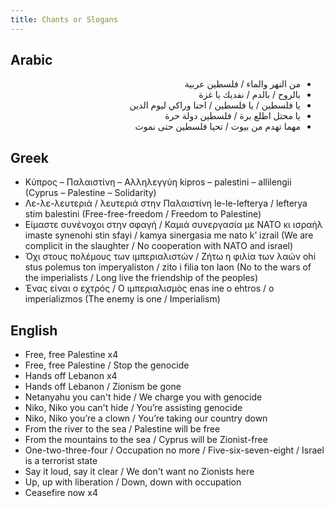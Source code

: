 ```yaml
---
title: Chants or Slogans
---
```


## Arabic

<div dir='rtl' lang="ar">

- من النهر والماء / فلسطين عربية
- بالروح / بالدم / نفديك يا غزة
- يا فلسطين / يا فلسطين / احنا وراكي ليوم الدين
- يا محتل اطلع برة / فلسطين دولة حرة
- مهما تهدم من بيوت / تحيا فلسطين حتى نموت

</div>

## Greek

<div lang="el">

- Κύπρος – Παλαιστίνη – Αλληλεγγύη kipros – palestini – allilengii (Cyprus – Palestine – Solidarity)
- Λε-λε-λευτεριά / λευτεριά στην Παλαιστίνη le-le-lefterya / lefterya stim balestini (Free-free-freedom / Freedom to Palestine)
- Είμαστε συνένοχοι στην σφαγή / Καμιά συνεργασία με ΝΑΤΟ κι ισραήλ imaste synenohi stin sfayi / kamya sinergasia me nato k’ izrail (We are complicit in the slaughter / No cooperation with NATO and israel)
- Όχι στους πολέμους των ιμπεριαλιστών / Ζήτω η φιλία των λαών ohi stus polemus ton imperyaliston / zito i filia ton laon (No to the wars of the imperialists / Long live the friendship of the peoples)
- Ένας είναι ο εχτρός / Ο ιμπεριαλισμός enas ine o ehtros / o imperializmos (The enemy is one / Imperialism)

</div>

## English

<div lang="en">

- Free, free Palestine x4
- Free, free Palestine / Stop the genocide
- Hands off Lebanon x4
- Hands off Lebanon / Zionism be gone
- Netanyahu you can't hide / We charge you with genocide
- Niko, Niko you can't hide / You’re assisting genocide
- Niko, Niko you’re a clown / You’re taking our country down
- From the river to the sea / Palestine will be free
- From the mountains to the sea / Cyprus will be Zionist-free
- One-two-three-four / Occupation no more / Five-six-seven-eight / Israel is a terrorist state
- Say it loud, say it clear / We don't want no Zionists here
- Up, up with liberation / Down, down with occupation
- Ceasefire now x4

</div>
